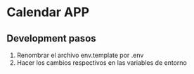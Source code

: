 # Calendar APP


## Development pasos

1. Renombrar el archivo env.template por .env
2. Hacer los cambios respectivos en las variables de entorno



